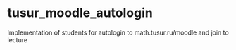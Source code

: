 # tusur_moodle_autologin
Implementation of students for autologin to math.tusur.ru/moodle and join to lecture
